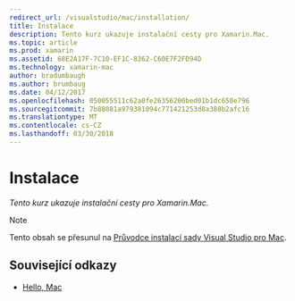 ```yaml
---
redirect_url: /visualstudio/mac/installation/
title: Instalace
description: Tento kurz ukazuje instalační cesty pro Xamarin.Mac.
ms.topic: article
ms.prod: xamarin
ms.assetid: 68E2A17F-7C10-EF1C-8362-C60E7F2FD94D
ms.technology: xamarin-mac
author: bradumbaugh
ms.author: brumbaug
ms.date: 04/12/2017
ms.openlocfilehash: 050055511c62a0fe26356200bed01b1dc650e796
ms.sourcegitcommit: 7b88081a979381094c771421253d8a388b2afc16
ms.translationtype: MT
ms.contentlocale: cs-CZ
ms.lasthandoff: 03/30/2018
---
```

# <a name="installation"></a>Instalace

_Tento kurz ukazuje instalační cesty pro Xamarin.Mac._

> [!NOTE]
> Tento obsah se přesunul na [Průvodce instalací sady Visual Studio pro Mac](https://docs.microsoft.com/visualstudio/mac/installation).


## <a name="related-links"></a>Související odkazy

- [Hello, Mac](~/mac/get-started/hello-mac.md)
